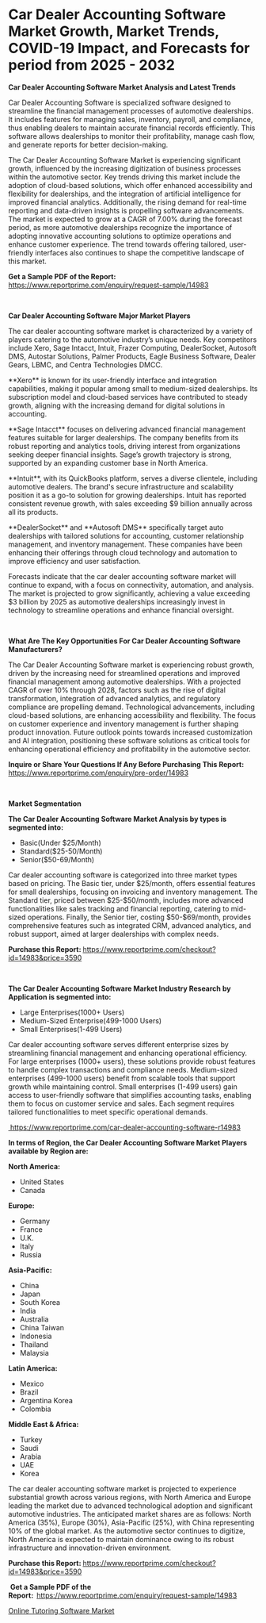 <p><h1>Car Dealer Accounting Software Market Growth, Market Trends, COVID-19 Impact, and Forecasts for period from 2025 - 2032</h1></p><p><strong>Car Dealer Accounting Software Market Analysis and Latest Trends</strong></p>
<p><p>Car Dealer Accounting Software is specialized software designed to streamline the financial management processes of automotive dealerships. It includes features for managing sales, inventory, payroll, and compliance, thus enabling dealers to maintain accurate financial records efficiently. This software allows dealerships to monitor their profitability, manage cash flow, and generate reports for better decision-making.</p><p>The Car Dealer Accounting Software Market is experiencing significant growth, influenced by the increasing digitization of business processes within the automotive sector. Key trends driving this market include the adoption of cloud-based solutions, which offer enhanced accessibility and flexibility for dealerships, and the integration of artificial intelligence for improved financial analytics. Additionally, the rising demand for real-time reporting and data-driven insights is propelling software advancements. The market is expected to grow at a CAGR of 7.00% during the forecast period, as more automotive dealerships recognize the importance of adopting innovative accounting solutions to optimize operations and enhance customer experience. The trend towards offering tailored, user-friendly interfaces also continues to shape the competitive landscape of this market.</p></p>
<p><strong>Get a Sample PDF of the Report:&nbsp;</strong> <a href="https://www.reportprime.com/enquiry/request-sample/14983?utm_campaign=2222&utm_medium=2&utm_source=Github&utm_content=ia&utm_term=20032025&utm_id=car-dealer-accounting-software">https://www.reportprime.com/enquiry/request-sample/14983</a></p>
<p>&nbsp;</p>
<p><strong>Car Dealer Accounting Software Major Market Players</strong></p>
<p><p>The car dealer accounting software market is characterized by a variety of players catering to the automotive industry’s unique needs. Key competitors include Xero, Sage Intacct, Intuit, Frazer Computing, DealerSocket, Autosoft DMS, Autostar Solutions, Palmer Products, Eagle Business Software, Dealer Gears, LBMC, and Centra Technologies DMCC.</p><p>**Xero** is known for its user-friendly interface and integration capabilities, making it popular among small to medium-sized dealerships. Its subscription model and cloud-based services have contributed to steady growth, aligning with the increasing demand for digital solutions in accounting.</p><p>**Sage Intacct** focuses on delivering advanced financial management features suitable for larger dealerships. The company benefits from its robust reporting and analytics tools, driving interest from organizations seeking deeper financial insights. Sage’s growth trajectory is strong, supported by an expanding customer base in North America.</p><p>**Intuit**, with its QuickBooks platform, serves a diverse clientele, including automotive dealers. The brand's secure infrastructure and scalability position it as a go-to solution for growing dealerships. Intuit has reported consistent revenue growth, with sales exceeding $9 billion annually across all its products.</p><p>**DealerSocket** and **Autosoft DMS** specifically target auto dealerships with tailored solutions for accounting, customer relationship management, and inventory management. These companies have been enhancing their offerings through cloud technology and automation to improve efficiency and user satisfaction.</p><p>Forecasts indicate that the car dealer accounting software market will continue to expand, with a focus on connectivity, automation, and analysis. The market is projected to grow significantly, achieving a value exceeding $3 billion by 2025 as automotive dealerships increasingly invest in technology to streamline operations and enhance financial oversight.</p></p>
<p>&nbsp;</p>
<p><strong>What Are The Key Opportunities For Car Dealer Accounting Software Manufacturers?</strong></p>
<p><p>The Car Dealer Accounting Software market is experiencing robust growth, driven by the increasing need for streamlined operations and improved financial management among automotive dealerships. With a projected CAGR of over 10% through 2028, factors such as the rise of digital transformation, integration of advanced analytics, and regulatory compliance are propelling demand. Technological advancements, including cloud-based solutions, are enhancing accessibility and flexibility. The focus on customer experience and inventory management is further shaping product innovation. Future outlook points towards increased customization and AI integration, positioning these software solutions as critical tools for enhancing operational efficiency and profitability in the automotive sector.</p></p>
<p><strong>Inquire or Share Your Questions If Any Before Purchasing This Report:</strong> <a href="https://www.reportprime.com/enquiry/pre-order/14983?utm_campaign=2222&utm_medium=2&utm_source=Github&utm_content=ia&utm_term=20032025&utm_id=car-dealer-accounting-software">https://www.reportprime.com/enquiry/pre-order/14983</a></p>
<p>&nbsp;</p>
<p><strong>Market Segmentation</strong></p>
<p><strong>The Car Dealer Accounting Software Market Analysis by types is segmented into:</strong></p>
<p><ul><li>Basic(Under $25/Month)</li><li>Standard($25-50/Month)</li><li>Senior($50-69/Month)</li></ul></p>
<p><p>Car dealer accounting software is categorized into three market types based on pricing. The Basic tier, under $25/month, offers essential features for small dealerships, focusing on invoicing and inventory management. The Standard tier, priced between $25-$50/month, includes more advanced functionalities like sales tracking and financial reporting, catering to mid-sized operations. Finally, the Senior tier, costing $50-$69/month, provides comprehensive features such as integrated CRM, advanced analytics, and robust support, aimed at larger dealerships with complex needs.</p></p>
<p><strong>Purchase this Report:&nbsp;</strong><a href="https://www.reportprime.com/checkout?id=14983&price=3590&utm_campaign=2222&utm_medium=2&utm_source=Github&utm_content=ia&utm_term=20032025&utm_id=car-dealer-accounting-software">https://www.reportprime.com/checkout?id=14983&price=3590</a></p>
<p>&nbsp;</p>
<p><strong>The Car Dealer Accounting Software Market Industry Research by Application is segmented into:</strong></p>
<p><ul><li>Large Enterprises(1000+ Users)</li><li>Medium-Sized Enterprise(499-1000 Users)</li><li>Small Enterprises(1-499 Users)</li></ul></p>
<p><p>Car dealer accounting software serves different enterprise sizes by streamlining financial management and enhancing operational efficiency. For large enterprises (1000+ users), these solutions provide robust features to handle complex transactions and compliance needs. Medium-sized enterprises (499-1000 users) benefit from scalable tools that support growth while maintaining control. Small enterprises (1-499 users) gain access to user-friendly software that simplifies accounting tasks, enabling them to focus on customer service and sales. Each segment requires tailored functionalities to meet specific operational demands.</p></p>
<p><a href="https://www.reportprime.com/car-dealer-accounting-software-r14983?utm_campaign=2222&utm_medium=2&utm_source=Github&utm_content=ia&utm_term=20032025&utm_id=car-dealer-accounting-software">&nbsp;https://www.reportprime.com/car-dealer-accounting-software-r14983</a></p>
<p><strong>In terms of Region, the Car Dealer Accounting Software Market Players available by Region are:</strong></p>
<p>
    <p> <strong> North America: </strong>
        <ul>
            <li>United States</li>
            <li>Canada</li>
        </ul>
        </p> 
    <p> <strong> Europe: </strong>
        <ul>
            <li>Germany</li>
            <li>France</li>
            <li>U.K.</li>
            <li>Italy</li>
            <li>Russia</li>
        </ul>
        </p> 
    <p> <strong> Asia-Pacific: </strong>
        <ul>
            <li>China</li>
            <li>Japan</li>
            <li>South Korea</li>
            <li>India</li>
            <li>Australia</li>
            <li>China Taiwan</li>
            <li>Indonesia</li>
            <li>Thailand</li>
            <li>Malaysia</li>
        </ul>
        </p> 
    <p> <strong> Latin America: </strong>
        <ul>
            <li>Mexico</li>
            <li>Brazil</li>
            <li>Argentina Korea</li>
            <li>Colombia</li>
        </ul>
        </p> 
    <p> <strong> Middle East & Africa: </strong>
        <ul>
            <li>Turkey</li>
            <li>Saudi</li>
            <li>Arabia</li>
            <li>UAE</li>
            <li>Korea</li>
        </ul>
    </p>
    </p>
<p><p>The car dealer accounting software market is projected to experience substantial growth across various regions, with North America and Europe leading the market due to advanced technological adoption and significant automotive industries. The anticipated market shares are as follows: North America (35%), Europe (30%), Asia-Pacific (25%), with China representing 10% of the global market. As the automotive sector continues to digitize, North America is expected to maintain dominance owing to its robust infrastructure and innovation-driven environment.</p></p>
<p><strong>Purchase this Report: </strong><a href="https://www.reportprime.com/checkout?id=14983&price=3590&utm_campaign=2222&utm_medium=2&utm_source=Github&utm_content=ia&utm_term=20032025&utm_id=car-dealer-accounting-software">https://www.reportprime.com/checkout?id=14983&price=3590</a></p>
<p>&nbsp;<strong>Get a Sample PDF of the Report:&nbsp;&nbsp;</strong><a href="https://www.reportprime.com/enquiry/request-sample/14983?utm_campaign=2222&utm_medium=2&utm_source=Github&utm_content=ia&utm_term=20032025&utm_id=car-dealer-accounting-software">https://www.reportprime.com/enquiry/request-sample/14983</a></p>
<p><strong></strong></p>
<p><p><a href="https://github.com/bozzoquishmd/Market-Research-Report-List-1/blob/main/online-tutoring-software-market.md?utm_campaign=2222&utm_medium=2&utm_source=Github&utm_content=ia&utm_term=20032025&utm_id=car-dealer-accounting-software">Online Tutoring Software Market</a></p></p>